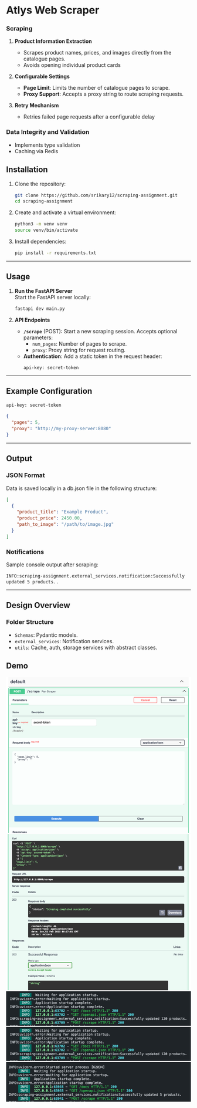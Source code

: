 # Atlys Web Scraper

### Scraping
1. **Product Information Extraction**  
   - Scrapes product names, prices, and images directly from the catalogue pages.  
   - Avoids opening individual product cards

2. **Configurable Settings**  
   - **Page Limit**: Limits the number of catalogue pages to scrape.  
   - **Proxy Support**: Accepts a proxy string to route scraping requests.  

3. **Retry Mechanism**  
   - Retries failed page requests after a configurable delay

### Data Integrity and Validation
- Implements type validation
- Caching via Redis


## Installation

1. Clone the repository:
   ```bash
   git clone https://github.com/srikary12/scraping-assignment.git
   cd scraping-assignment
   ```

2. Create and activate a virtual environment:
   ```bash
   python3 -m venv venv
   source venv/bin/activate 
   ```

3. Install dependencies:
   ```bash
   pip install -r requirements.txt
   ```

---

## Usage

1. **Run the FastAPI Server**  
   Start the FastAPI server locally:
   ```bash
   fastapi dev main.py
   ```

2. **API Endpoints**
   - **`/scrape`** (POST): Start a new scraping session. Accepts optional parameters:
     - `num_pages`: Number of pages to scrape.
     - `proxy`: Proxy string for request routing.
   - **Authentication**: Add a static token in the request header:
     ```text
     api-key: secret-token
     ```

---

## Example Configuration

```
api-key: secret-token
```
```json
{
  "pages": 5,
  "proxy": "http://my-proxy-server:8080"
}
```

---

## Output

### JSON Format
Data is saved locally in a db.json file in the following structure:
```json
[
  {
    "product_title": "Example Product",
    "product_price": 2450.00,
    "path_to_image": "/path/to/image.jpg"
  }
]
```

### Notifications
Sample console output after scraping:
```
INFO:scraping-assignment.external_services.notification:Successfully updated 5 products..
```

---

## Design Overview

### Folder Structure
  - `Schemas`: Pydantic models.
  - `external_services`: Notification services.
  - `utils`: Cache, auth, storage services with abstract classes.


## Demo

![Image 1](demo_images/demo1.png)
![Image 2](demo_images/demo2.png)
![Image 3](demo_images/demo3.png)
![Image 3](demo_images/demo3.png)
![Image 3](demo_images/demo4.png)

